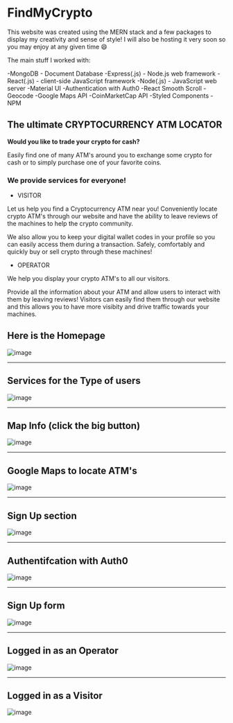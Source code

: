 # FindMyCrypto

This website was created using the MERN stack and a few packages to display my creativity and sense of style! I will also be hosting it very soon so you may enjoy at any given time 😄

The main stuff I worked with:

-MongoDB - Document Database
-Express(.js) - Node.js web framework
-React(.js) - client-side JavaScript framework
-Node(.js) - JavaScript web server
-Material UI
-Authentication with Auth0
-React Smooth Scroll
-Geocode 
-Google Maps API
-CoinMarketCap API
-Styled Components
-NPM


## The ultimate CRYPTOCURRENCY ATM LOCATOR

**Would you like to trade your crypto for cash?**

Easily find one of many ATM's around you to exchange some crypto for cash or to simply purchase one of your favorite coins.

### We provide services for everyone!

- VISITOR

Let us help you find a Cryptocurrency ATM near you!
Conveniently locate crypto ATM's through our website and have the ability to leave reviews of the machines to help the crypto community.

We also allow you to keep your digital wallet codes in your profile so you can easily access them during a transaction. Safely, comfortably and quickly buy or sell crypto through these machines!

- OPERATOR

We help you display your crypto ATM's to all our visitors.

Provide all the information about your ATM and allow users to interact with them by leaving reviews! Visitors can easily find them through our website and this allows you to have more visibity and drive traffic towards your machines.

## Here is the Homepage

![image](https://user-images.githubusercontent.com/88402657/148930084-123fe082-b31a-4108-ac3d-94b6eb1a6cb5.png)

---

## Services for the Type of users

![image](https://user-images.githubusercontent.com/88402657/148930378-5ab4e86b-d385-4f56-a6b7-9a80b854796e.png)

---

## Map Info (click the big button)

![image](https://user-images.githubusercontent.com/88402657/148930434-3da05d61-b9f7-4399-b2f2-f7c274bb384b.png)

---

## Google Maps to locate ATM's

![image](https://user-images.githubusercontent.com/88402657/148931941-d4acfc51-3abc-43ff-b5db-8c9a8706c936.png)

---

## Sign Up section

![image](https://user-images.githubusercontent.com/88402657/148932040-9e1cd4c2-72bc-403f-9b97-29d7d9bdad60.png)

---

## Authentifcation with Auth0

![image](https://user-images.githubusercontent.com/88402657/148930639-70c17174-ecc6-4ef1-98d6-77232ba331e1.png)

---

## Sign Up form 

![image](https://user-images.githubusercontent.com/88402657/148932099-db78a1bc-3a2f-48df-b401-4a8df92a76ef.png)

---

## Logged in as an Operator

![image](https://user-images.githubusercontent.com/88402657/148932256-5707c2c9-c539-435d-a06c-a2ad0f1682d0.png)

---

## Logged in as a Visitor

![image](https://user-images.githubusercontent.com/88402657/148932401-6e868267-727a-4323-a57b-13ee8a7c2fa1.png)





